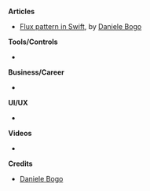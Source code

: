 **Articles**

* [Flux pattern in Swift](https://swiftandpizza.com/flux-in-swift/), by [Daniele Bogo](https://twitter.com/theillbo)

**Tools/Controls**

* 

**Business/Career**

* 

**UI/UX**

* 

**Videos**

* 

**Credits**

* [Daniele Bogo](https://twitter.com/theillbo)
